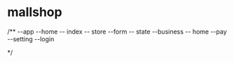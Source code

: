 # mallshop
 
/**
--app --home -- index
             -- store 
      --form -- state
      --business -- home
      --pay 
      --setting
      --login

 */